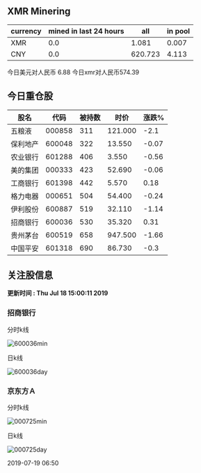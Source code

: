 ## XMR Minering

|currency|mined in last 24 hours|all|in pool|
|---|---|---|---|
|XMR|0.0|1.081|0.007|
|CNY|0.0|620.723|4.113|

今日美元对人民币 6.88	今日xmr对人民币574.39


## 今日重仓股 

|股名|代码|被持数|时价|涨跌%|
|---|---|---|---|---|
|五粮液|000858|311|121.000|-2.1|
|保利地产|600048|322|13.550|-0.07|
|农业银行|601288|406|3.550|-0.56|
|美的集团|000333|423|52.690|-0.06|
|工商银行|601398|442|5.570|0.18|
|格力电器|000651|504|54.400|-0.24|
|伊利股份|600887|519|32.110|-1.14|
|招商银行|600036|530|35.320|0.31|
|贵州茅台|600519|658|947.500|-1.66|
|中国平安|601318|690|86.730|-0.3|

## 关注股信息
**更新时间 : Thu Jul 18 15:00:11 2019**
### 招商银行 
分时k线

![600036min](http://image.sinajs.cn/newchart/min/n/sh600036.gif)

日k线

![600036day](http://image.sinajs.cn/newchart/daily/n/sh600036.gif)

### 京东方Ａ 
分时k线

![000725min](http://image.sinajs.cn/newchart/min/n/sz000725.gif)

日k线

![000725day](http://image.sinajs.cn/newchart/daily/n/sz000725.gif)

2019-07-19 06:50